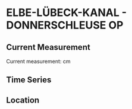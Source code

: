 # ELBE-LÜBECK-KANAL - DONNERSCHLEUSE OP

## Current Measurement

Current measurement: <Value topic="rivers/pegel-online/ELK/DONNERSCHLEUSE_OP/measurementValue"/> cm

## Time Series

<TimeSeries topic="rivers/pegel-online/ELK/DONNERSCHLEUSE_OP/measurementValue" period="week" />

## Location

<WorldMap>
  <Marker lat="53.67203184626569" lon="10.636901880006109" labelTopic="rivers/pegel-online/ELK/DONNERSCHLEUSE_OP" />
</WorldMap>
